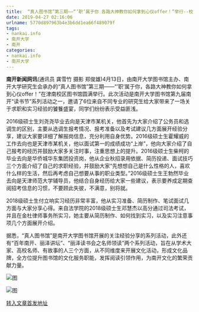 ```yaml
---
title:  “真人图书馆”第三期——“’职’属于你 各路大神教你如何拿到心仪offer！”举行--校园
date: 2019-04-27 02:16:06
urlname: 5770d897963b4e3b6dd1ea66f489079f
tags: 
- nankai.info
- 南开大学
- 南开
categories:
- nankai.info
- 南开大学
---
```


**南开新闻网讯**(通讯员 龚雪竹 摄影 郑俊雄)4月13日，由南开大学图书馆主办、南开大学研究生会承办的“真人图书馆”第三期——“’职’属于你，各路大神教你如何拿到心仪offer！”在津南校区图书馆圆满举行。此次活动是南开大学图书馆第九届南开“读书节”系列活动之一，邀请了6位来自不同专业的研究生给大家带来了一场关于求职和实习经验的饕餮盛宴，同学们纷纷表示受益匪浅。

2016级硕士生刘尧尧毕业去向是天津市某机关，他首先为大家介绍了公务员和选调生的区别，主要从选调生报考情况、报考准备以及考试建议几方面展开经验分享，建议大家要详细了解报岗信息，充分利用自身优势。2016级硕士生霍耀威的工作去向也是天津市某机关，他以面试第一的成绩成功“上岸”，他向大家介绍了自己报考的经历并鼓励大家多关注时事，注重思想上的提升。2016级硕士生柴柯的毕业去向是华侨城华东集团投资岗，他从企业秋招录用依据、简历投递、面试技巧三个方面介绍了自己的求职经验，并鼓励大家“先想想自己是什么性格的人，喜欢什么样的生活，然后再考虑自己想要从事的职业类型。”2016级硕士生王勃然毕业去向是天津师范大学辅导员，他结合自身经历给大家一些建议，表示要养成定期查阅招考信息的习惯，不要顾此失彼，不满意，别将就。

2018级硕士生付立响实习经历非常丰富，他从实习准备、简历制作、笔试面试几方面与大家分享心得。来自法学院的2018级硕士生邓慧杰以高分通过司法考试，并且在金杜律师事务所实习，她主要从简历制作、如何找到实习，以及实习注意事项几个方面展开介绍。

据悉，“真人图书馆”是南开大学图书馆开展的关注经验分享的系列活动，此外还有“百年南开、丽泽讲坛”、“丽泽读书会之名师领读”两个系列活动，旨在从学术大家、高校名师、有故事的人三个方面，从不同维度来开展文化活动，形成文化品牌，全方位提升图书馆的文化服务职能，发挥阅读引领作用，为南开文化的繁荣贡献力量。

![图](http://news.nankai.edu.cn/pic/0/00/34/97/349704_728025.jpg)

![图](http://news.nankai.edu.cn/pic/0/00/34/97/349705_183515.jpg)

[转入文章首发地址](http://news.nankai.edu.cn/qqxy/system/2019/04/17/000445580.shtml)